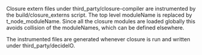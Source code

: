 Closure extern files under third_party/closure-compiler are instrumented by
the build/closure_externs script. The top level moduleName is replaced by
t_node_moduleName. Since all the closure modules are loaded globally this
avoids collision of the moduleNames, which can be defined elsewhere.

The instrumented files are generated whenever closure is run and written
under third_party/decideIO.
